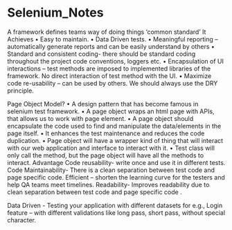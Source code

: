 # Selenium_Notes

A framework defines teams way of doing things ‘common standard’ 
It Achieves 
•	Easy to maintain.
•	Data Driven tests. 
•	Meaningful reporting – automatically generate reports and can be easily understand by others 
•	Standard and consistent coding- there should be standard coding throughout the project code conventions, loggers etc. 
•	Encapsulation of UI interactions – test methods are imposed to implemented libraries of the framework. No direct interaction of test method with the UI. 
•	Maximize code re-usability – can be used by others. We should always use the DRY principle. 

Page Object Model?
•	A design pattern that has become famous in selenium test framework. 
•	A page object wraps an html page with APIs, that allows us to work with page element. 
•	A page object should encapsulate the code used to find and manipulate the data/elements in the page itself.
•	It enhances the test maintenance and reduces the code duplication. 
•	Page object will have a wrapper kind of thing that will interact with our web application and interface to interact with it. 
•	Test class will only call the method, but the page object will have all the methods to interact. 
Advantage 
Code reusability- write once and use it in different tests.
Code Maintainability- There is a clean separation between test code and page specific code. 
Efficient – shorten the learning curve for the testers and help QA teams meet timelines. 
Readability- Improves readability due to clean separation between test code and page specific code .


Data Driven - Testing your application with different datasets for e.g., Login feature – with different validations like long pass, short pass, without special character.  
